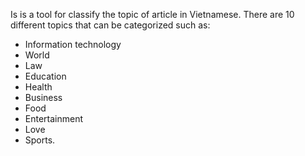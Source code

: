 
Is is a tool for classify the topic of article in Vietnamese. 
There are 10 different topics that can be categorized such as: 
+ Information technology
+ World
+ Law
+ Education
+ Health
+ Business
+ Food
+ Entertainment
+ Love
+ Sports.

